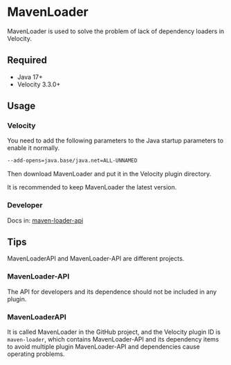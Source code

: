 # MavenLoader
MavenLoader is used to solve the problem of lack of dependency loaders in Velocity.

## Required
- Java 17+
- Velocity 3.3.0+

## Usage

### Velocity
You need to add the following parameters to the Java startup parameters to enable it normally.

```bash
--add-opens=java.base/java.net=ALL-UNNAMED
```

Then download MavenLoader and put it in the Velocity plugin directory.

It is recommended to keep MavenLoader the latest version.

### Developer
Docs in: [maven-loader-api](https://github.com/LevelTranic/MavenLoader-API)

## Tips
MavenLoaderAPI and MavenLoader-API are different projects.

### MavenLoader-API
The API for developers and its dependence should not be included in any plugin.

### MavenLoaderAPI
It is called MavenLoader in the GitHub project, and the Velocity plugin ID is `maven-loader`, which contains MavenLoader-API and its dependency items to avoid multiple plugin MavenLoader-API and dependencies cause operating problems.